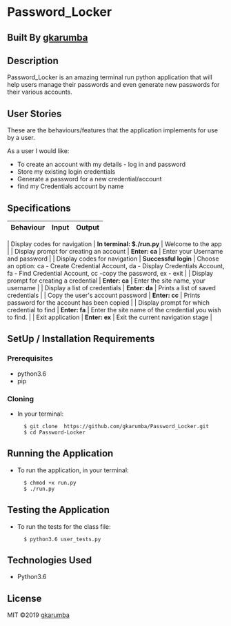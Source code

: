 # Password_Locker

## Built By [gkarumba](https://github.com/gkarumba/)

## Description
Password_Locker is an amazing terminal run python application that will help users manage their passwords and even generate new passwords for their various accounts.

## User Stories
These are the behaviours/features that the application implements for use by a user.

As a user I would like:
* To create an account with my details - log in and password
* Store my existing login credentials
* Generate a password for a new credential/account
* find my Credentials account by name

## Specifications
| Behaviour | Input | Output |
| :---------------- | :---------------: | ------------------: |

| Display codes for navigation | **In terminal: $./run.py** | Welcome to the app |
| Display prompt for creating an account | **Enter: ca** | Enter your Username and password |
| Display codes for navigation | **Successful login** | Choose an option: ca - Create Credential Account, da - Display Credentials Account, fa - Find Credential Account, cc -copy the password, ex - exit |
| Display prompt for creating a credential | **Enter: ca** | Enter the site name, your username |
| Display a list of credentials | **Enter: da** | Prints a list of saved credentials |
| Copy the user's account password | **Enter: cc** | Prints password for the account has been copied |
| Display prompt for which credential to find | **Enter: fa** | Enter the site name of the credential you wish to find. |
| Exit application | **Enter: ex** | Exit the current navigation stage |

## SetUp / Installation Requirements
### Prerequisites
* python3.6
* pip


### Cloning
* In your terminal:
        
        $ git clone  https://github.com/gkarumba/Password_Locker.git
        $ cd Password-Locker

## Running the Application
* To run the application, in your terminal:

        $ chmod +x run.py
        $ ./run.py
        
## Testing the Application
* To run the tests for the class file:

        $ python3.6 user_tests.py
        
## Technologies Used
* Python3.6

## License
MIT &copy;2019 [gkarumba](https://github.com/gkarumba/Password_Locker/blob/master/LICENSE)

